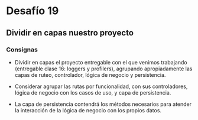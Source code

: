 # Desafío 19

## Dividir en capas nuestro proyecto

### Consignas

- Dividir en capas el proyecto entregable con el que venimos trabajando (entregable clase 16: loggers y profilers),
  agrupando apropiadamente las capas de ruteo, controlador, lógica de negocio y persistencia.

- Considerar agrupar las rutas por funcionalidad, con sus controladores, lógica de negocio con los casos de uso, y capa
  de persistencia.

- La capa de persistencia contendrá los métodos necesarios para atender la interacción de la lógica de negocio con los
  propios datos.